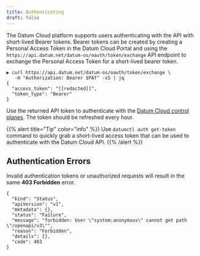 ```yaml
---
title: Authenticating
draft: false
---
```


The Datum Cloud platform supports users authenticating with the API with
short-lived Bearer tokens. Bearer tokens can be created by creating a Personal
Access Token in the Datum Cloud Portal and using the
`https://api.datum.net/datum-os/oauth/token/exchange` API endpoint to exchange
the Personal Access Token for a short-lived bearer token.

```shell
▶ curl https://api.datum.net/datum-os/oauth/token/exchange \
   -H "Authorization: Bearer $PAT" -sS | jq
{
  "access_token": "[[redacted]]",
  "token_type": "Bearer"
}
```

Use the returned API token to authenticate with the [Datum Cloud control
planes](./connecting-to-the-api.md). The token should be refreshed every hour.

{{% alert title="Tip" color="info" %}}
Use `datumctl auth get-token` command to quickly grab a short-lived
access token that can be used to authenticate with the Datum Cloud API.
{{% /alert %}}

## Authentication Errors

Invalid authentication tokens or unauthorized requests will result in the same
**403 Forbidden** error.

```
{
  "kind": "Status",
  "apiVersion": "v1",
  "metadata": {},
  "status": "Failure",
  "message": "forbidden: User \"system:anonymous\" cannot get path \"/openapi/v3\"",
  "reason": "Forbidden",
  "details": {},
  "code": 403
}
```
